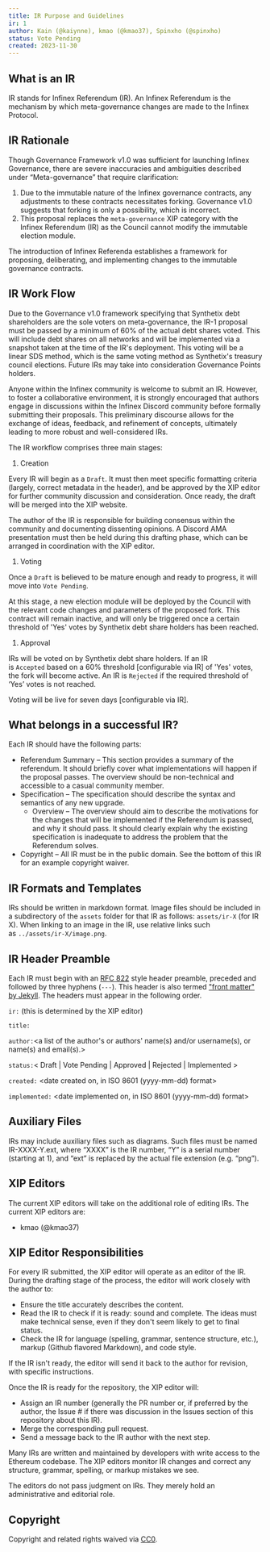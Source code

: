 ```yaml
---
title: IR Purpose and Guidelines
ir: 1
author: Kain (@kaiynne), kmao (@kmao37), Spinxho (@spinxho)
status: Vote Pending
created: 2023-11-30
---
```

## What is an IR

IR stands for Infinex Referendum (IR). An Infinex Referendum is the mechanism by which meta-governance changes are made to the Infinex Protocol.

## IR Rationale

Though Governance Framework v1.0 was sufficient for launching Infinex Governance, there are severe inaccuracies and ambiguities described under “Meta-governance” that require clarification:

1. Due to the immutable nature of the Infinex governance contracts, any adjustments to these contracts necessitates forking. Governance v1.0 suggests that forking is only a possibility, which is incorrect.
1. This proposal replaces the&nbsp;`meta-governance`&nbsp;XIP category with the Infinex Referendum (IR) as the Council cannot modify the immutable election module.

The introduction of Infinex Referenda establishes a framework for proposing, deliberating, and implementing changes to the immutable governance contracts.

## IR Work Flow

Due to the Governance v1.0 framework specifying that Synthetix debt shareholders are the sole voters on meta-governance, the IR-1 proposal must be passed by a minimum of 60% of the actual debt shares voted. This will include debt shares on all networks and will be implemented via a snapshot taken at the time of the IR's deployment. This voting will be a linear SDS method, which is the same voting method as Synthetix's treasury council elections. Future IRs may take into consideration Governance Points holders.

Anyone within the Infinex community is welcome to submit an IR. However, to foster a collaborative environment, it is strongly encouraged that authors engage in discussions within the Infinex Discord community before formally submitting their proposals. This preliminary discourse allows for the exchange of ideas, feedback, and refinement of concepts, ultimately leading to more robust and well-considered IRs.

The IR workflow comprises three main stages:

1. Creation

Every IR will begin as a&nbsp;`Draft`. It must then meet specific formatting criteria (largely, correct metadata in the header), and be approved by the XIP editor for further community discussion and consideration. Once ready, the draft will be merged into the XIP website.

The author of the IR is responsible for building consensus within the community and documenting dissenting opinions. A Discord AMA presentation must then be held during this drafting phase, which can be arranged in coordination with the XIP editor.

1. Voting

Once a&nbsp;`Draft`&nbsp;is believed to be mature enough and ready to progress, it will move into&nbsp;`Vote Pending`.

At this stage, a new election module will be deployed by the Council with the relevant code changes and parameters of the proposed fork. This contract will remain inactive, and will only be triggered once a certain threshold of 'Yes' votes by Synthetix debt share holders has been reached.

1. Approval

IRs will be voted on by Synthetix debt share holders. If an IR is&nbsp;`Accepted`&nbsp;based on a 60% threshold [configurable via IR] of 'Yes' votes, the fork will become active. An IR is&nbsp;`Rejected`&nbsp;if the required threshold of ‘Yes’ votes is not reached.

Voting will be live for seven days [configurable via IR].

## What belongs in a successful IR?

Each IR should have the following parts:

- Referendum Summary – This section provides a summary of the referendum. It should briefly cover what implementations will happen if the proposal passes. The overview should be non-technical and accessible to a casual community member.
- Specification – The specification should describe the syntax and semantics of any new upgrade.
  - Overview – The overview should aim to describe the motivations for the changes that will be implemented if the Referendum is passed, and why it should pass. It should clearly explain why the existing specification is inadequate to address the problem that the Referendum solves.
- Copyright – All IR must be in the public domain. See the bottom of this IR for an example copyright waiver.

## IR Formats and Templates

IRs should be written in markdown&nbsp;format. Image files should be included in a subdirectory of the&nbsp;`assets`&nbsp;folder for that IR as follows:&nbsp;`assets/ir-X`&nbsp;(for IR X). When linking to an image in the IR, use relative links such as&nbsp;`../assets/ir-X/image.png`.

## IR Header Preamble

Each IR must begin with an&nbsp;[RFC 822](https://www.ietf.org/rfc/rfc822.txt)&nbsp;style header preamble, preceded and followed by three hyphens (`---`). This header is also termed&nbsp;["front matter" by Jekyll](https://jekyllrb.com/docs/front-matter/). The headers must appear in the following order.

`ir:`&nbsp;(this is determined by the XIP editor)

`title:`

`author:`<a list of the author's or authors' name(s) and/or username(s), or name(s) and email(s).>

`status:`< Draft | Vote Pending | Approved | Rejected | Implemented >

`created:`&nbsp;<date created on, in ISO 8601 (yyyy-mm-dd) format>

`implemented:`&nbsp;<date implemented on, in ISO 8601 (yyyy-mm-dd) format>

## Auxiliary Files

IRs may include auxiliary files such as diagrams. Such files must be named IR-XXXX-Y.ext, where “XXXX” is the IR number, “Y” is a serial number (starting at 1), and “ext” is replaced by the actual file extension (e.g. “png”).

## XIP Editors

The current XIP editors will take on the additional role of editing IRs. The current XIP editors are:

- kmao (@kmao37)

## XIP Editor Responsibilities

For every IR submitted, the XIP editor will operate as an editor of the IR. During the drafting stage of the process, the editor will work closely with the author to:

- Ensure the title accurately describes the content.
- Read the IR to check if it is ready: sound and complete. The ideas must make technical sense, even if they don't seem likely to get to final status.
- Check the IR for language (spelling, grammar, sentence structure, etc.), markup (Github flavored Markdown), and code style.

If the IR isn't ready, the editor will send it back to the author for revision, with specific instructions.

Once the IR is ready for the repository, the XIP editor will:

- Assign an IR number (generally the PR number or, if preferred by the author, the Issue # if there was discussion in the Issues section of this repository about this IR).
- Merge the corresponding pull request.
- Send a message back to the IR author with the next step.

Many IRs are written and maintained by developers with write access to the Ethereum codebase. The XIP editors monitor IR changes and correct any structure, grammar, spelling, or markup mistakes we see.

The editors do not pass judgment on IRs. They merely hold an administrative and editorial role.

## Copyright

Copyright and related rights waived via&nbsp;[CC0](https://creativecommons.org/publicdomain/zero/1.0/).
